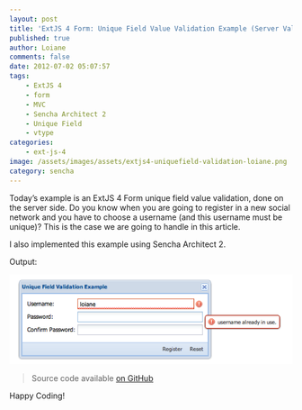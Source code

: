 ```yaml
---
layout: post
title: 'ExtJS 4 Form: Unique Field Value Validation Example (Server Validation)'
published: true
author: Loiane
comments: false
date: 2012-07-02 05:07:57
tags:
    - ExtJS 4
    - form
    - MVC
    - Sencha Architect 2
    - Unique Field
    - vtype
categories:
    - ext-js-4
image: /assets/images/assets/extjs4-uniquefield-validation-loiane.png
category: sencha
---
```


Today&#8217;s example is an ExtJS 4 Form unique field value validation, done on the server side. Do you know when you are going to register in a new social network and you have to choose a username (and this username must be unique)? This is the case we are going to handle in this article.

I also implemented this example using Sencha Architect 2.

Output:

<img src="/assets/images/assets/extjs4-uniquefield-validation-loiane.png">

> <i class="mdi mdi-github-circle mdi-24px"></i>  Source code available [on GitHub](https://github.com/loiane/sencha-extjs4-examples-architect/tree/master/extras/UniqueFieldValidation)

Happy Coding!